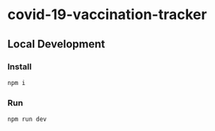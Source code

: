 # covid-19-vaccination-tracker

## Local Development

### Install
```
npm i
```

### Run
```
npm run dev
```